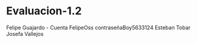 # Evaluacion-1.2
Felipe Guajardo - Cuenta FelipeOss contraseñaBoy5633124
Esteban Tobar
Josefa Vallejos
